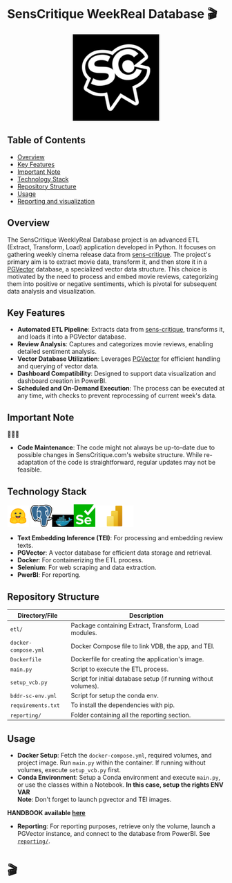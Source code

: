 # SensCritique WeekReal Database 🎬
<p align="center">
  <img src="res/sc.jpg" width="200">
</p>

## Table of Contents  
- [Overview](#overview)
- [Key Features](#key-features)
- [Important Note](#important-note)
- [Technology Stack](#technology-stack)
- [Repository Structure](#repository-structure)
- [Usage](#usage)
- [Reporting and visualization](#reporting-and-visualization)

## Overview
The SensCritique WeeklyReal Database project is an advanced ETL (Extract, Transform, Load) application developed in Python. It focuses on gathering weekly cinema release data from [sens-critique](https://www.senscritique.com/). The project's primary aim is to extract movie data, transform it, and then store it in a [PGVector](https://github.com/pgvector/pgvector) database, a specialized vector data structure. This choice is motivated by the need to process and embed movie reviews, categorizing them into positive or negative sentiments, which is pivotal for subsequent data analysis and visualization.

## Key Features
- **Automated ETL Pipeline**: Extracts data from [sens-critique](https://www.senscritique.com/), transforms it, and loads it into a PGVector database.
- **Review Analysis**: Captures and categorizes movie reviews, enabling detailed sentiment analysis.
- **Vector Database Utilization**: Leverages [PGVector]((https://github.com/pgvector/pgvector)) for efficient handling and querying of vector data.
- **Dashboard Compatibility**: Designed to support data visualization and dashboard creation in PowerBI.
- **Scheduled and On-Demand Execution**: The process can be executed at any time, with checks to prevent reprocessing of current week's data.

## Important Note
:rotating_light::rotating_light::rotating_light:
- **Code Maintenance**: The code might not always be up-to-date due to possible changes in SensCritique.com's website structure. While re-adaptation of the code is straightforward, regular updates may not be feasible.

## Technology Stack
<img src="res/hf.png" width="50"> <img src="res/pg.png" width="50"><img src="res/dock.jpg" width="50"><img src="res/sel.png" width="50"><img src="res/pbi.png" height="50">


- **Text Embedding Inference (TEI)**: For processing and embedding review texts.
- **PGVector**: A vector database for efficient data storage and retrieval.
- **Docker**: For containerizing the ETL process.
- **Selenium**: For web scraping and data extraction.
- **PwerBI**: For reporting.

## Repository Structure
| Directory/File        | Description                                  |
|-----------------------|----------------------------------------------|
| `etl/`                | Package containing Extract, Transform, Load modules. |
| `docker-compose.yml`  | Docker Compose file to link VDB, the app, and TEI.   |
| `Dockerfile`          | Dockerfile for creating the application's image.     |
| `main.py`             | Script to execute the ETL process.                   |
| `setup_vcb.py`        | Script for initial database setup (if running without volumes). |
| `bddr-sc-env.yml`        | Script for setup the conda env. |
| `requirements.txt`        | To install the dependencies with pip. |
|`reporting/`| Folder containing all the reporting section. |

## Usage
- **Docker Setup**: Fetch the `docker-compose.yml`, required volumes, and project image. Run `main.py` within the container. If running 
without volumes, execute `setup_vcb.py` first.
- **Conda Environment**: Setup a Conda environment and execute `main.py`, or use the classes within a Notebook. **In this case, setup the rights ENV VAR**  
**Note**: Don't forget to launch pgvector and TEI images.  

**HANDBOOK available [here](https://github.com/ilanaliouchouche/senscritique-weeklyreal-database/tree/main/handbook/README.md)**

- **Reporting**: For reporting purposes, retrieve only the volume, launch a PGVector instance, and connect to the database from PowerBI. See [`reporting/`](/reporting/).

# 🎬
